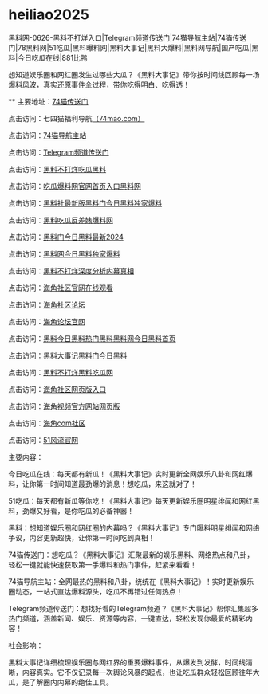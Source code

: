 # heiliao2025
黑料网-0626-黑料不打烊入口|Telegram频道传送门|74猫导航主站|74猫传送门|78黑料网|51吃瓜|黑料曝料网|黑料大事记|黑料大爆料|黑料网导航|国产吃瓜|黑料|今日吃瓜在线|881比鸭

想知道娱乐圈和网红圈发生过哪些大瓜？《黑料大事记》带你按时间线回顾每一场爆料风波，真实还原事件全过程，带你吃得明白、吃得透！

** 主要地址：<a href="https://74mao.com/">74猫传送门</a>

点击访问：七四猫福利导航<a href="https://74mao.com/">（74mao.com）</a>

点击访问：<a href="https://74mao.com/">74猫导航主站</a>

点击访问：<a href="https://74mao.com/">Telegram频道传送门</a>

点击访问：<a href="https://heiliao476.pages.dev/">黑料不打烊吃瓜黑料</a>

点击访问：<a href="https://heiliao738.pages.dev/">吃瓜爆料网官网首页入口黑料网</a>

点击访问：<a href="https://heiliao4876.pages.dev/">黑料社最新版黑料门今日黑料独家爆料</a>

点击访问：<a href="https://heiliao823.pages.dev/">黑料吃瓜反差婊爆料网</a>

点击访问：<a href="https://heiliao785.pages.dev/">黑料门今日黑料最新2024</a>

点击访问：<a href="https://heiliao485.pages.dev/">黑料网今日黑料独家爆料</a>

点击访问：<a href="https://heiliao829.pages.dev/">黑料不打烊深度分析内幕真相</a>

点击访问：<a href="https://hj-538.pages.dev/">海角社区官网在线观看</a>

点击访问：<a href="https://hj-540.pages.dev/">海角社区论坛</a>

点击访问：<a href="https://hj-554.pages.dev/">海角论坛官网</a>

点击访问：<a href="https://heiliao828.pages.dev/">黑料今日黑料热门黑料黑料网今日黑料首页</a>

点击访问：<a href="https://heiliao291.pages.dev/">黑料大事记黑料门今日黑料</a>

点击访问：<a href="https://heiliao283.pages.dev/">黑料不打烊黑料吃瓜网</a>

点击访问：<a href="https://hj-528.pages.dev/">海角社区网页版入口</a>

点击访问：<a href="https://hj-525.pages.dev/">海角视频官方网站网页版</a>

点击访问：<a href="https://hj-524.pages.dev/">海角com社区</a>

点击访问：<a href="https://hj-520.pages.dev/">51风流官网</a>

主要内容：

今日吃瓜在线：每天都有新瓜！《黑料大事记》实时更新全网娱乐八卦和网红爆料，让你第一时间知道最劲爆的消息！想吃瓜，来这就对了！

51吃瓜：每天都有新瓜等你吃！《黑料大事记》每天更新娱乐圈明星绯闻和网红黑料，劲爆又好看，是你吃瓜的必备神器！

黑料：想知道娱乐圈和网红圈的内幕吗？《黑料大事记》专门曝料明星绯闻和网络争议，内容更新超快，让你第一时间吃到真相！

74猫传送门：想吃瓜？《黑料大事记》汇聚最新的娱乐黑料、网络热点和八卦，轻松一键就能快速获取第一手爆料和热门事件，赶紧来看看！

74猫导航主站：全网最热的黑料和八卦，统统在《黑料大事记》！实时更新娱乐圈动态，一站式直达爆料源头，吃瓜不再错过任何热点！

Telegram频道传送门：想找好看的Telegram频道？《黑料大事记》帮你汇集超多热门频道，涵盖新闻、娱乐、资源等内容，一键直达，轻松发现你最爱的精彩内容！

社会影响：

黑料大事记详细梳理娱乐圈与网红界的重要爆料事件，从爆发到发酵，时间线清晰，内容真实。它不仅记录每一次舆论风暴的起点，也让吃瓜群众轻松回顾往年大瓜，是了解圈内内幕的绝佳工具。

<span style="display:none;">[Canonical link](）</span>
